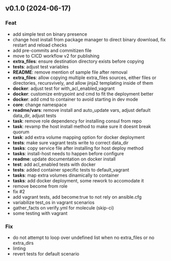 ## v0.1.0 (2024-06-17)

### Feat

- add simple test on binary presence
- change host install from package manager to direct binary download, fix restart and reload checks
- add pre-commits and commitizen file
- move to CICD workflow v2 for publishing
- **extra_files**: ensure destination directory exists before copying
- **tests**: adjust test variables
- **README**: remove mention of sample file after removal
- **extra_files**: allow copying multiple extra_files sources, either files or directories, recursvively, and allow jinja2 templating inside of them
- **docker**: adjust test for with_acl_enabled_vagrant
- **docker**: customize entrypoint and cmd to fit the deployment better
- **docker**: add cmd to container to avoid starting in dev mode
- **core**: change namespace
- **readme/vars**: remove install and auto_update vars, adjust default data_dir, adjust tests
- **task**: remove role dependency for installing consul from repo
- **task**: revamp the host install method to make sure it doesnt break quorum
- **task**: add extra volume mapping option for docker deployment
- **tests**: make sure vagrant tests write to correct data_dir
- **tasks**: copy service file after installing for host deploy method
- **tasks**: install-host needs to happen before configure
- **readme**: update documentation on docker install
- **test**: add acl_enabled tests with docker
- **tests**: added container specific tests to default_vagrant
- **tasks**: map extra volumes dinamically to container
- **tasks**: add docker deployment, some rework to accomodate it
- remove become from role
- fix #2
- add vagrant tests, add become:true to not rely on ansible.cfg
- variabilize test_os in vagrant scenarios
- gather_facts on verify.yml for molecule (skip-ci)
- some testing with vagrant

### Fix

- do not attempt to loop over undefined list when no extra_files or no extra_dirs
- linting
- revert tests for default scenario
